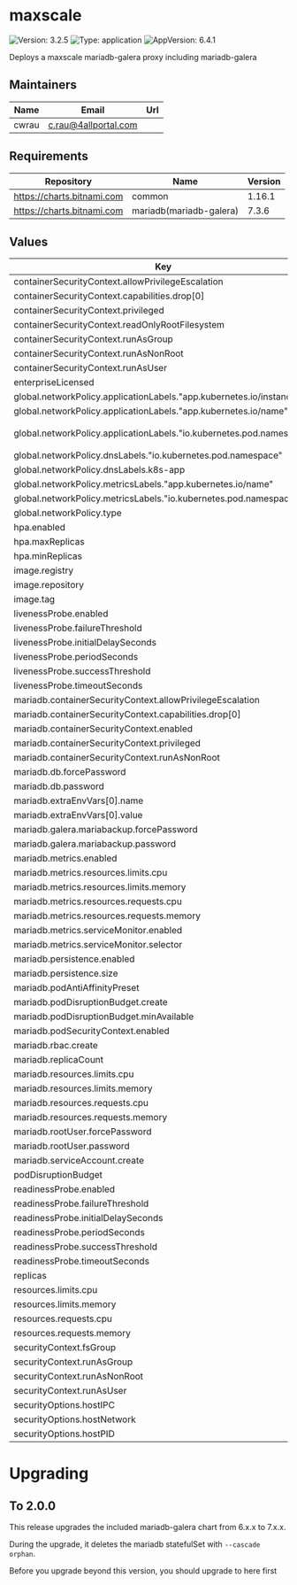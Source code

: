 # maxscale

![Version: 3.2.5](https://img.shields.io/badge/Version-3.2.5-informational?style=flat-square) ![Type: application](https://img.shields.io/badge/Type-application-informational?style=flat-square) ![AppVersion: 6.4.1](https://img.shields.io/badge/AppVersion-6.4.1-informational?style=flat-square)

Deploys a maxscale mariadb-galera proxy including mariadb-galera

## Maintainers

| Name | Email | Url |
| ---- | ------ | --- |
| cwrau | <c.rau@4allportal.com> |  |

## Requirements

| Repository | Name | Version |
|------------|------|---------|
| https://charts.bitnami.com | common | 1.16.1 |
| https://charts.bitnami.com | mariadb(mariadb-galera) | 7.3.6 |

## Values

| Key | Type | Default | Description |
|-----|------|---------|-------------|
| containerSecurityContext.allowPrivilegeEscalation | bool | `false` |  |
| containerSecurityContext.capabilities.drop[0] | string | `"ALL"` |  |
| containerSecurityContext.privileged | bool | `false` |  |
| containerSecurityContext.readOnlyRootFilesystem | bool | `true` |  |
| containerSecurityContext.runAsGroup | int | `996` |  |
| containerSecurityContext.runAsNonRoot | bool | `true` |  |
| containerSecurityContext.runAsUser | int | `998` |  |
| enterpriseLicensed | bool | `false` |  |
| global.networkPolicy.applicationLabels."app.kubernetes.io/instance" | string | `"{{ .Release.Name }}"` |  |
| global.networkPolicy.applicationLabels."app.kubernetes.io/name" | string | `nil` |  |
| global.networkPolicy.applicationLabels."io.kubernetes.pod.namespace" | string | `"{{ .Release.Namespace }}"` |  |
| global.networkPolicy.dnsLabels."io.kubernetes.pod.namespace" | string | `"kube-system"` |  |
| global.networkPolicy.dnsLabels.k8s-app | string | `"kube-dns"` |  |
| global.networkPolicy.metricsLabels."app.kubernetes.io/name" | string | `"prometheus"` |  |
| global.networkPolicy.metricsLabels."io.kubernetes.pod.namespace" | string | `"monitoring"` |  |
| global.networkPolicy.type | string | `"auto"` |  |
| hpa.enabled | bool | `false` |  |
| hpa.maxReplicas | int | `4` |  |
| hpa.minReplicas | int | `2` |  |
| image.registry | string | `"docker.io"` |  |
| image.repository | string | `"mariadb/maxscale"` |  |
| image.tag | string | `"6.4.1"` |  |
| livenessProbe.enabled | bool | `true` |  |
| livenessProbe.failureThreshold | int | `3` |  |
| livenessProbe.initialDelaySeconds | int | `2` |  |
| livenessProbe.periodSeconds | int | `10` |  |
| livenessProbe.successThreshold | int | `1` |  |
| livenessProbe.timeoutSeconds | int | `5` |  |
| mariadb.containerSecurityContext.allowPrivilegeEscalation | bool | `false` |  |
| mariadb.containerSecurityContext.capabilities.drop[0] | string | `"ALL"` |  |
| mariadb.containerSecurityContext.enabled | bool | `true` |  |
| mariadb.containerSecurityContext.privileged | bool | `false` |  |
| mariadb.containerSecurityContext.runAsNonRoot | bool | `true` |  |
| mariadb.db.forcePassword | bool | `true` |  |
| mariadb.db.password | string | `"CHANGEME"` |  |
| mariadb.extraEnvVars[0].name | string | `"MARIADB_EXTRA_FLAGS"` |  |
| mariadb.extraEnvVars[0].value | string | `"--skip-log-bin"` |  |
| mariadb.galera.mariabackup.forcePassword | bool | `true` |  |
| mariadb.galera.mariabackup.password | string | `"CHANGEME"` |  |
| mariadb.metrics.enabled | bool | `true` |  |
| mariadb.metrics.resources.limits.cpu | string | `"250m"` |  |
| mariadb.metrics.resources.limits.memory | string | `"32Mi"` |  |
| mariadb.metrics.resources.requests.cpu | string | `"10m"` |  |
| mariadb.metrics.resources.requests.memory | string | `"32Mi"` |  |
| mariadb.metrics.serviceMonitor.enabled | bool | `true` |  |
| mariadb.metrics.serviceMonitor.selector | bool | `false` |  |
| mariadb.persistence.enabled | bool | `true` |  |
| mariadb.persistence.size | string | `"8Gi"` |  |
| mariadb.podAntiAffinityPreset | string | `"hard"` |  |
| mariadb.podDisruptionBudget.create | bool | `true` |  |
| mariadb.podDisruptionBudget.minAvailable | int | `2` |  |
| mariadb.podSecurityContext.enabled | bool | `true` |  |
| mariadb.rbac.create | bool | `false` |  |
| mariadb.replicaCount | int | `3` |  |
| mariadb.resources.limits.cpu | int | `1` |  |
| mariadb.resources.limits.memory | string | `"2Gi"` |  |
| mariadb.resources.requests.cpu | string | `"100m"` |  |
| mariadb.resources.requests.memory | string | `"1Gi"` |  |
| mariadb.rootUser.forcePassword | bool | `true` |  |
| mariadb.rootUser.password | string | `"CHANGEME"` |  |
| mariadb.serviceAccount.create | bool | `false` |  |
| podDisruptionBudget | bool | `true` |  |
| readinessProbe.enabled | bool | `true` |  |
| readinessProbe.failureThreshold | int | `3` |  |
| readinessProbe.initialDelaySeconds | int | `0` |  |
| readinessProbe.periodSeconds | int | `1` |  |
| readinessProbe.successThreshold | int | `1` |  |
| readinessProbe.timeoutSeconds | int | `1` |  |
| replicas | int | `2` |  |
| resources.limits.cpu | string | `"500m"` |  |
| resources.limits.memory | string | `"512Mi"` |  |
| resources.requests.cpu | string | `"125m"` |  |
| resources.requests.memory | string | `"128Mi"` |  |
| securityContext.fsGroup | int | `996` |  |
| securityContext.runAsGroup | int | `996` |  |
| securityContext.runAsNonRoot | bool | `true` |  |
| securityContext.runAsUser | int | `998` |  |
| securityOptions.hostIPC | bool | `false` |  |
| securityOptions.hostNetwork | bool | `false` |  |
| securityOptions.hostPID | bool | `false` |  |

# Upgrading

## To 2.0.0

This release upgrades the included mariadb-galera chart from 6.x.x to 7.x.x.

During the upgrade, it deletes the mariadb statefulSet with `--cascade orphan`.

Before you upgrade beyond this version, you should upgrade to here first
